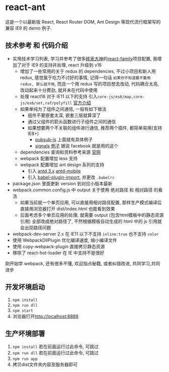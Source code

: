 # react-ant
这是一个以最新版 React, React Router DOM, Ant Design 等现代流行框架写的兼容 IE9 的 demo 例子.

## 技术参考 和 代码介绍
* 实用技术学习列表, 学习并参考了很多[砖家大神](https://github.com/brickspert)的[react-family](https://github.com/brickspert/react-family)项目配置, 我增加了对于 IE9 的支持并处理, react 升级到 v16
	* 增加了一些常用的关于 redux 的 dependencies, 不过小项目和新人用 redux, 感觉属于吃力不讨好的事情, 记得一句话 `如果你不知道要不要用 redux, 那么就不用`, 而且一个用 redux 写的项目想去改动, 代码耦合太高, 改动起来十分费劲, 就并未在代码中使用
	* 处理 react16 对于 IE11 以下的支持 引入`core-js/es6/map,core-js/es6/set,raf/polyfill` [官方介绍](https://doc.react-china.org/docs/javascript-environment-requirements.html)
	* 如果单纯为了组件之间通信, 一般有如下做法
		* 组件不要嵌套太深, 嵌套三层就算深了
		* 通过父组件的箭头函数进行子组件之间的通信
		* 如果想要两个不关联的组件进行通信, 推荐两个插件, 都简单易用(支持 IE8+)
			* [pubsub-js](https://www.npmjs.com/package/pubsub-js) 上面就有具体例子
			* [signals](https://www.npmjs.com/package/signals) [例子](https://github.com/millermedeiros/js-signals/wiki/Examples) 据说 facebook 就是用的这个
	* dependencies 查询和资料参考来源 [官网](https://www.npmjs.com)
	* webpack 配置增加 less 支持
	* webpack 配置增加 ant design 系列的支持
		* 引入 [antd 3.x](http://ant.design) [antd-mobile](https://mobile.ant.design/)
		* 引入 [babel-plugin-import](https://www.npmjs.com/package/babel-plugin-import), 并更改 `.babelrc`
* package.json 里面更新 version 到对应小版本最新
* webpack.common.config.js 中 output 关于使用 绝对路径 和 相对路径 的看法
	* 如果当前就一个单页应用, 可以直接用相对路径配置, 那样生产模式编译后直接用浏览器打开 dist/index.html 也能看到效果
	* 后面考虑多个单页应用的处理, 就需要 output (包含html模板中的静态资源引用) 全部改成绝对路径了, 不然根据模板自动生成的 html 中的 js 引用就会出现路径问题
* webpack-dev-server 2.x 在 IE11 以下不支持 `inline:true` 也不支持 `color`
* 使用 WebpackDllPlugin 优化编译速度, 缩小编译文件
* 使用 copy-webpack-plugin 直接拷贝静态资源
* 移除了 react-hot-loader 在 IE 中支持不是很好

刚开始学 webpack, 还有很多不懂, 欢迎指点秘籍, 或者纠错改进, 共同学习,共同进步

## 开发坏境启动
1. `npm install`
2. `npm run dll`
3. `npm start`
4. 浏览器打开[http://localhost:8888](http://localhost:8888)

## 生产坏境部署
1. `npm install` 若在前面运行过此命令, 可跳过
2. `npm run dll` 若在前面运行过此命令, 可跳过
3. `npm run app`
4. 拷贝dist文件夹内容至服务器即可